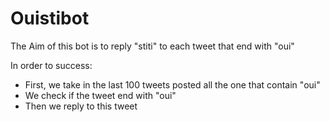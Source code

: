 # Ouistibot
The Aim of this bot is to reply "stiti" to each tweet that end with "oui"

In order to success:
- First, we take in the last 100 tweets posted all the one that contain "oui"
- We check if the tweet end with "oui"
- Then we reply to this tweet
